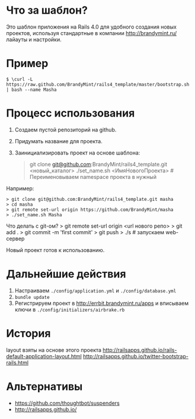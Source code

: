 Что за шаблон?
===

Это шаблон приложения на Rails 4.0 для удобного создания новых проектов,
используя стандартные в компании http://brandymint.ru/ лайауты и
настройки.


Пример
===

    $ \curl -L https://raw.github.com/BrandyMint/rails4_template/master/bootstrap.sh | bash --name Masha

Процесс использования
===

1. Создаем пустой репозиторий на github.
2. Придумать название для проекта.
3. Заинициализировать проект на основе шаблона:

    > git clone git@github.com:BrandyMint/rails4_template.git <новый_каталог>
    > ./set_name.sh <ИмяНовогоПроекта>  # Переименовываем namespace проекта в нужный

Например:

    > git clone git@github.com:BrandyMint/rails4_template.git masha
    > cd masha
    > git remote set-url origin https://github.com/BrandyMint/masha
    > ./set_name.sh Masha


Что делать с git-ом?
    > git remote set-url origin <url нового репо>
    > git add .
    > git commit -m 'first commit'
    > git push
    > ./s                               # запускаем web-сервер

Новый проект готов к использованию.

Дальнейшие действия
===

1. Настраиваем `./config/application.yml` и `./config/database.yml`
2. `bundle update`
3. Регистрируем проект в http://errbit.brandymint.ru/apps и вписываем
ключи в `./config/initializers/airbrake.rb`

История
=======

layout взяты на основе этого проекта
http://railsapps.github.io/rails-default-application-layout.html
http://railsapps.github.io/twitter-bootstrap-rails.html


Альтернативы
============

* https://github.com/thoughtbot/suspenders
* http://railsapps.github.io/
